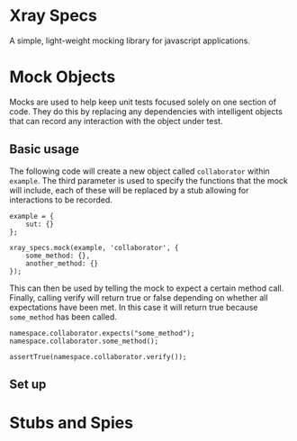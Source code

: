 
# Xray Specs

A simple, light-weight mocking library for javascript applications.

# Mock Objects

Mocks are used to help keep unit tests focused solely on one section of code. They do this by replacing any dependencies with intelligent objects that can record any interaction with the object under test.

## Basic usage

The following code will create a new object called `collaborator` within `example`. The third parameter is used to specify the functions that the mock will include, each of these will be replaced by a stub allowing for interactions to be recorded.

	example = {
		sut: {}
	};

	xray_specs.mock(example, 'collaborator', {
		some_method: {},
		another_method: {}
	});
	
This can then be used by telling the mock to expect a certain method call. Finally, calling verify will return true or false depending on whether all expectations have been met. In this case it will return true because `some_method` has been called.

	namespace.collaborator.expects("some_method");
	namespace.collaborator.some_method();
	
	assertTrue(namespace.collaborator.verify());
	
## Set up

## 
	
# Stubs and Spies



	